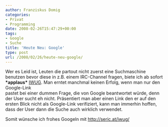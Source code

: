 ```yaml
---
author: Franziskus Domig
categories:
- Privat
- Programming
date: 2008-02-26T15:47:29+00:00
tags:
- Google
- Suche
title: 'Heute Neu: Google'
type: post
url: /2008/02/26/heute-neu-google/
---
```


Wer es Leid ist, Leuten die partout nicht zuerst eine Suchmaschine benutzen bevor diese in z.B. einem IRC-Channel fragen, biete ich ab sofort **\*applaus\*** <a href="http://seric.at/iwug" title="I will use google" target="_blank">IWUG</a>. Man erntet manchmal keinen Erfolg, wenn man nur den Google-Link pastet bei einer dummen Frage, die von Google beantwortet würde, denn der User sucht eh nicht. Präsentiert man aber einen Link den er auf den ersten Blick nicht als Google-Link verifiziert, kann man immerhin hoffen, dass der User dann die Suche auch wirklich verwendet.

Somit wünsche ich frohes Googeln mit <a href="http://seric.at/iwug/" title="I will use google" target="_blank">http://seric.at/iwug/</a>
